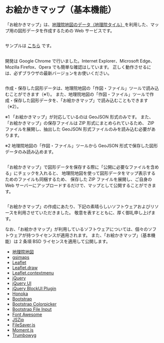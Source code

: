 # お絵かきマップ（基本機能）
「お絵かきマップ」は、<a href="http://maps.gsi.go.jp/">地理院地図のデータ（地理院タイル）</a>を利用した、マップ用の図形データを作成するための Web サービスです。

##
サンプルは <a href="https://tknpow22.github.io/mapmkr/">こちら</a> です。

## 
開発は Google Chrome で行いました。Internet Explorer、Microsoft Edge、Mozilla Firefox、Opera でも簡単な確認はしています。
正しく動作させるには、必ずブラウザの最新バージョンをお使いください。

##
作成・保存した図形データは、地理院地図の「作図・ファイル」ツールで読み込むことができます（※1）。
また、地理院地図の「作図・ファイル」ツールで作成・保存した図形データを、「お絵かきマップ」で読み込むこともできます（※2）。

※1 「お絵かきマップ」が対応しているのは GeoJSON 形式のみです。
また、「お絵かきマップ」の保存ファイルは ZIP 形式にまとめられているため、
ZIP ファイルを展開し、抽出した GeoJSON 形式ファイルのみを読み込む必要があります。

※2 地理院地図の「作図・ファイル」ツールから GeoJSON 形式で保存した図形データのみ読み込めます。

##
「お絵かきマップ」で図形データを保存する際に「公開に必要なファイルを含める」にチェックを入れると、
地理院地図を使って図形データをマップ表示するためのファイルも同梱するため、
保存した ZIP ファイルを展開し、ご自身の Web サーバーにアップロードするだけで、マップとして公開することができます。

##
「お絵かきマップ」の作成にあたり、下記の素晴らしいソフトウェアおよびリソースを利用させていただきました。
敬意を表すとともに、厚く御礼申し上げます。

なお、「お絵かきマップ」が利用しているソフトウェアについては、個々のソフトウェアが持つライセンスが適用されます。
また、「お絵かきマップ」（基本機能）は 2 条項 BSD ライセンスを適用して公開します。

- <a href="http://maps.gsi.go.jp/">地理院地図</a>
- <a href="https://github.com/gsi-cyberjapan/gsimaps">gsimaps</a>
- <a href="http://leafletjs.com/">Leaflet</a>
- <a href="https://github.com/Leaflet/Leaflet.draw">Leaflet.draw</a>
- <a href="https://github.com/aratcliffe/Leaflet.contextmenu">Leaflet.contextmenu</a>
- <a href="https://jquery.com/">jQuery</a>
- <a href="https://jqueryui.com/">jQuery UI</a>
- <a href="http://malsup.com/jquery/block/">jQuery BlockUI Plugin</a>
- <a href="http://honokak.osaka/">Honoka</a>
- <a href="http://getbootstrap.com/">Bootstrap</a>
- <a href="https://itsjavi.com/bootstrap-colorpicker/">Bootstrap Colorpicker</a>
- <a href="http://plugins.krajee.com/file-input">Bootstrap File Input</a>
- <a href="http://fontawesome.io/">Font Awesome</a>
- <a href="https://stuk.github.io/jszip/">JSZip</a>
- <a href="https://github.com/eligrey/FileSaver.js/">FileSaver.js</a>
- <a href="http://momentjs.com/">Moment.js</a>
- <a href="https://alex-d.github.io/Trumbowyg/">Trumbowyg</a>
